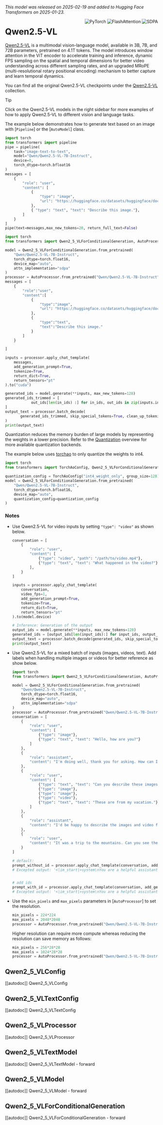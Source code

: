 <!--Copyright 2025 The Qwen Team and The HuggingFace Inc. team. All rights reserved.

Licensed under the Apache License, Version 2.0 (the "License"); you may not use this file except in compliance with
the License. You may obtain a copy of the License at

http://www.apache.org/licenses/LICENSE-2.0

Unless required by applicable law or agreed to in writing, software distributed under the License is distributed on
an "AS IS" BASIS, WITHOUT WARRANTIES OR CONDITIONS OF ANY KIND, either express or implied. See the License for the
specific language governing permissions and limitations under the License.

⚠️ Note that this file is in Markdown but contain specific syntax for our doc-builder (similar to MDX) that may not be
rendered properly in your Markdown viewer.

-->
*This model was released on 2025-02-19 and added to Hugging Face Transformers on 2025-01-23.*

<div style="float: right;">
    <div class="flex flex-wrap space-x-1">
<img alt="PyTorch" src="https://img.shields.io/badge/PyTorch-DE3412?style=flat&logo=pytorch&logoColor=white">
<img alt="FlashAttention" src="https://img.shields.io/badge/%E2%9A%A1%EF%B8%8E%20FlashAttention-eae0c8?style=flat">
<img alt="SDPA" src="https://img.shields.io/badge/SDPA-DE3412?style=flat&logo=pytorch&logoColor=white">    </div>
</div>

# Qwen2.5-VL

[Qwen2.5-VL](https://huggingface.co/papers/2502.13923) is a multimodal vision-language model, available in 3B, 7B, and 72B parameters, pretrained on 4.1T tokens. The model introduces window attention in the ViT encoder to accelerate training and inference, dynamic FPS sampling on the spatial and temporal dimensions for better video understanding across different sampling rates, and an upgraded MRoPE (multi-resolutional rotary positional encoding) mechanism to better capture and learn temporal dynamics.


You can find all the original Qwen2.5-VL checkpoints under the [Qwen2.5-VL](https://huggingface.co/collections/Qwen/qwen25-vl-6795ffac22b334a837c0f9a5) collection.

> [!TIP]
> Click on the Qwen2.5-VL models in the right sidebar for more examples of how to apply Qwen2.5-VL to different vision and language tasks.

The example below demonstrates how to generate text based on an image with [`Pipeline`] or the [`AutoModel`] class.

<hfoptions id="usage">
<hfoption id="Pipeline">

```py
import torch
from transformers import pipeline
pipe = pipeline(
    task="image-text-to-text",
    model="Qwen/Qwen2.5-VL-7B-Instruct",
    device=0,
    torch_dtype=torch.bfloat16
)
messages = [
    {
        "role": "user",
        "content": [
            {
                "type": "image",
                "url": "https://huggingface.co/datasets/huggingface/documentation-images/resolve/main/pipeline-cat-chonk.jpeg",
            },
            { "type": "text", "text": "Describe this image."},
        ]
    }
]
pipe(text=messages,max_new_tokens=20, return_full_text=False)

```
</hfoption>

<hfoption id="AutoModel">

```py
import torch
from transformers import Qwen2_5_VLForConditionalGeneration, AutoProcessor

model = Qwen2_5_VLForConditionalGeneration.from_pretrained(
    "Qwen/Qwen2.5-VL-7B-Instruct",
    torch_dtype=torch.float16,
    device_map="auto",
    attn_implementation="sdpa"
)
processor = AutoProcessor.from_pretrained("Qwen/Qwen2.5-VL-7B-Instruct")
messages = [
    {
        "role":"user",
        "content":[
            {
                "type":"image",
                "url": "https://huggingface.co/datasets/huggingface/documentation-images/resolve/main/pipeline-cat-chonk.jpeg"
            },
            {
                "type":"text",
                "text":"Describe this image."
            }
        ]
    }

]

inputs = processor.apply_chat_template(
    messages,
    add_generation_prompt=True,
    tokenize=True,
    return_dict=True,
    return_tensors="pt"
).to("cuda")

generated_ids = model.generate(**inputs, max_new_tokens=128)
generated_ids_trimmed = [
            out_ids[len(in_ids) :] for in_ids, out_ids in zip(inputs.input_ids, generated_ids)
]
output_text = processor.batch_decode(
       generated_ids_trimmed, skip_special_tokens=True, clean_up_tokenization_spaces=False
)
print(output_text)
```
</hfoption>
</hfoptions>

Quantization reduces the memory burden of large models by representing the weights in a lower precision. Refer to the [Quantization](../quantization/overview) overview for more available quantization backends.

The example below uses [torchao](../quantization/torchao) to only quantize the weights to int4.

```python
import torch
from transformers import TorchAoConfig, Qwen2_5_VLForConditionalGeneration, AutoProcessor

quantization_config = TorchAoConfig("int4_weight_only", group_size=128)
model = Qwen2_5_VLForConditionalGeneration.from_pretrained(
    "Qwen/Qwen2.5-VL-7B-Instruct",
    torch_dtype=torch.bfloat16,
    device_map="auto",
    quantization_config=quantization_config
)

```
### Notes

- Use Qwen2.5-VL for video inputs by setting `"type": "video"` as shown below.
    ```python
    conversation = [
        {
            "role": "user",
            "content": [
                {"type": "video", "path": "/path/to/video.mp4"},
                {"type": "text", "text": "What happened in the video?"},
            ],
        }
    ]
    
    inputs = processor.apply_chat_template(
        conversation,
        video_fps=1,
        add_generation_prompt=True,
        tokenize=True,
        return_dict=True,
        return_tensors="pt"
    ).to(model.device)
    
    # Inference: Generation of the output
    output_ids = model.generate(**inputs, max_new_tokens=128)
    generated_ids = [output_ids[len(input_ids):] for input_ids, output_ids in zip(inputs.input_ids, output_ids)]
    output_text = processor.batch_decode(generated_ids, skip_special_tokens=True, clean_up_tokenization_spaces=True)
    print(output_text)
    ```
- Use Qwen2.5-VL for a mixed batch of inputs (images, videos, text). Add labels when handling multiple images or videos for better reference
 as show below.
    ```python
    import torch
    from transformers import Qwen2_5_VLForConditionalGeneration, AutoProcessor
    
    model = Qwen2_5_VLForConditionalGeneration.from_pretrained(
        "Qwen/Qwen2.5-VL-7B-Instruct",
        torch_dtype=torch.float16,
        device_map="auto",
        attn_implementation="sdpa"
    )
    processor = AutoProcessor.from_pretrained("Qwen/Qwen2.5-VL-7B-Instruct")
    conversation = [
        {
            "role": "user",
            "content": [
                {"type": "image"}, 
                {"type": "text", "text": "Hello, how are you?"}
            ]
        },
        {
            "role": "assistant",
            "content": "I'm doing well, thank you for asking. How can I assist you today?"
        },
        {
            "role": "user",
            "content": [
                {"type": "text", "text": "Can you describe these images and video?"}, 
                {"type": "image"}, 
                {"type": "image"}, 
                {"type": "video"}, 
                {"type": "text", "text": "These are from my vacation."}
            ]
        },
        {
            "role": "assistant",
            "content": "I'd be happy to describe the images and video for you. Could you please provide more context about your vacation?"
        },
        {
            "role": "user",
            "content": "It was a trip to the mountains. Can you see the details in the images and video?"
        }
    ]
    
    # default:
    prompt_without_id = processor.apply_chat_template(conversation, add_generation_prompt=True)
    # Excepted output: '<|im_start|>system\nYou are a helpful assistant.<|im_end|>\n<|im_start|>user\n<|vision_start|><|image_pad|><|vision_end|>Hello, how are you?<|im_end|>\n<|im_start|>assistant\nI'm doing well, thank you for asking. How can I assist you today?<|im_end|>\n<|im_start|>user\nCan you describe these images and video?<|vision_start|><|image_pad|><|vision_end|><|vision_start|><|image_pad|><|vision_end|><|vision_start|><|video_pad|><|vision_end|>These are from my vacation.<|im_end|>\n<|im_start|>assistant\nI'd be happy to describe the images and video for you. Could you please provide more context about your vacation?<|im_end|>\n<|im_start|>user\nIt was a trip to the mountains. Can you see the details in the images and video?<|im_end|>\n<|im_start|>assistant\n'
    
    
    # add ids
    prompt_with_id = processor.apply_chat_template(conversation, add_generation_prompt=True, add_vision_id=True)
    # Excepted output: '<|im_start|>system\nYou are a helpful assistant.<|im_end|>\n<|im_start|>user\nPicture 1: <|vision_start|><|image_pad|><|vision_end|>Hello, how are you?<|im_end|>\n<|im_start|>assistant\nI'm doing well, thank you for asking. How can I assist you today?<|im_end|>\n<|im_start|>user\nCan you describe these images and video?Picture 2: <|vision_start|><|image_pad|><|vision_end|>Picture 3: <|vision_start|><|image_pad|><|vision_end|>Video 1: <|vision_start|><|video_pad|><|vision_end|>These are from my vacation.<|im_end|>\n<|im_start|>assistant\nI'd be happy to describe the images and video for you. Could you please provide more context about your vacation?<|im_end|>\n<|im_start|>user\nIt was a trip to the mountains. Can you see the details in the images and video?<|im_end|>\n<|im_start|>assistant\n'
    ```

- Use the `min_pixels` and `max_pixels` parameters in [`AutoProcessor`] to set the resolution.

    ```python
    min_pixels = 224*224
    max_pixels = 2048*2048
    processor = AutoProcessor.from_pretrained("Qwen/Qwen2.5-VL-7B-Instruct", min_pixels=min_pixels, max_pixels=max_pixels)
    ```
    
    Higher resolution can require more compute whereas reducing the resolution can save memory as follows:
    
    ```python
    min_pixels = 256*28*28
    max_pixels = 1024*28*28 
    processor = AutoProcessor.from_pretrained("Qwen/Qwen2.5-VL-7B-Instruct", min_pixels=min_pixels, max_pixels=max_pixels)
    ```
## Qwen2_5_VLConfig

[[autodoc]] Qwen2_5_VLConfig

## Qwen2_5_VLTextConfig

[[autodoc]] Qwen2_5_VLTextConfig

## Qwen2_5_VLProcessor

[[autodoc]] Qwen2_5_VLProcessor

## Qwen2_5_VLTextModel

[[autodoc]] Qwen2_5_VLTextModel
    - forward

## Qwen2_5_VLModel

[[autodoc]] Qwen2_5_VLModel
    - forward

## Qwen2_5_VLForConditionalGeneration

[[autodoc]] Qwen2_5_VLForConditionalGeneration
    - forward
